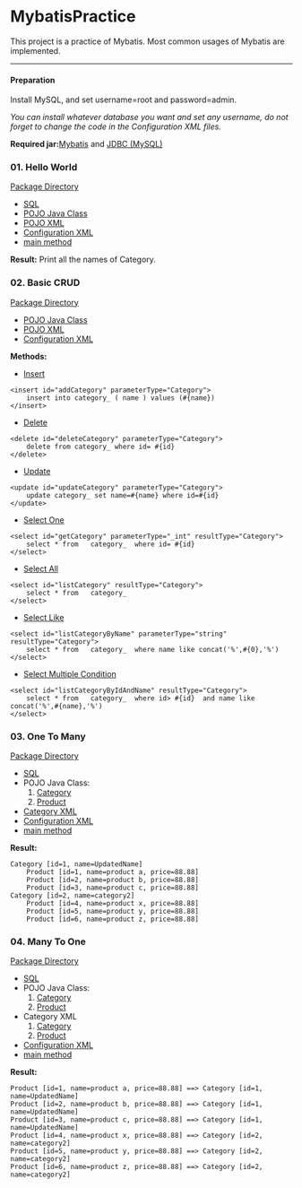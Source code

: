 # MybatisPractice
This project is a practice of Mybatis. Most common usages of Mybatis are implemented. 
<hr/>

#### Preparation
Install MySQL, and set username=root and password=admin. 

*You can install whatever database you want and set any username, do not forget to change the code in the Configuration XML files.*

__Required jar:__[Mybatis](./lib/mybatis-3.4.5.jar) and [JDBC (MySQL)](./lib/mysql-connector-java-5.1.42-bin.jar)

### 01. Hello World
[Package Directory](./src/hello_world)
- [SQL](./src/hello_world/.sql)
- [POJO Java Class](./src/hello_world/Category.java)
- [POJO XML](./src/hello_world/Category.xml)
- [Configuration XML](./src/hello_world/helloWorld-config.xml)
- [main method](./src/hello_world/Main.java)

__Result:__ Print all the names of Category.

### 02. Basic CRUD
[Package Directory](./src/basic_CRUD)
- [POJO Java Class](./src/basic_CRUD/Category.java)
- [POJO XML](./src/basic_CRUD/Category.xml)
- [Configuration XML](./src/basic_CRUD/basicCRUD-config.xml)

__Methods:__
- [Insert](./src/basic_CRUD/Insert.java)
```
<insert id="addCategory" parameterType="Category">
    insert into category_ ( name ) values (#{name})
</insert>
```
- [Delete](./src/basic_CRUD/Delete.java)
```
<delete id="deleteCategory" parameterType="Category">
    delete from category_ where id= #{id}
</delete>
```
- [Update](./src/basic_CRUD/Update.java)
```
<update id="updateCategory" parameterType="Category">
    update category_ set name=#{name} where id=#{id}
</update>
```
- [Select One](./src/basic_CRUD/GetOne.java)
```
<select id="getCategory" parameterType="_int" resultType="Category">
    select * from   category_  where id= #{id}
</select>
```
- [Select All](./src/basic_CRUD/GetAll.java)
```
<select id="listCategory" resultType="Category">
    select * from   category_
</select>
```
- [Select Like](./src/basic_CRUD/GetLike.java)
```
<select id="listCategoryByName" parameterType="string" resultType="Category">
    select * from   category_  where name like concat('%',#{0},'%')
</select>
```
- [Select Multiple Condition](./src/basic_CRUD/GetMultipleCondition.java)
```
<select id="listCategoryByIdAndName" resultType="Category">
    select * from   category_  where id> #{id}  and name like concat('%',#{name},'%')
</select>
```

### 03. One To Many
[Package Directory](./src/one_to_many)
- [SQL](./src/one_to_many/.sql)
- POJO Java Class:
    1. [Category](./src/one_to_many/Category.java)
    2. [Product](./src/one_to_many/Product.java)
- [Category XML](./src/one_to_many/Category.xml)
- [Configuration XML](./src/one_to_many/oneToMany-config.xml)
- [main method](./src/one_to_many/Main.java)

__Result:__ 
```
Category [id=1, name=UpdatedName]
	Product [id=1, name=product a, price=88.88]
	Product [id=2, name=product b, price=88.88]
	Product [id=3, name=product c, price=88.88]
Category [id=2, name=category2]
	Product [id=4, name=product x, price=88.88]
	Product [id=5, name=product y, price=88.88]
	Product [id=6, name=product z, price=88.88]
```

### 04. Many To One
[Package Directory](./src/many_to_one)
- [SQL](./src/many_to_one/.sql)
- POJO Java Class:
    1. [Category](./src/many_to_one/Category.java)
    2. [Product](./src/many_to_one/Product.java)
- Category XML
    1. [Category](./src/many_to_one/Category.xml)
    2. [Product](./src/many_to_one/Product.xml)
- [Configuration XML](./src/many_to_one/manyToOne-config.xml)
- [main method](./src/many_to_one/Main.java)

__Result:__ 
```
Product [id=1, name=product a, price=88.88]	==>	Category [id=1, name=UpdatedName]
Product [id=2, name=product b, price=88.88]	==>	Category [id=1, name=UpdatedName]
Product [id=3, name=product c, price=88.88]	==>	Category [id=1, name=UpdatedName]
Product [id=4, name=product x, price=88.88]	==>	Category [id=2, name=category2]
Product [id=5, name=product y, price=88.88]	==>	Category [id=2, name=category2]
Product [id=6, name=product z, price=88.88]	==>	Category [id=2, name=category2]
```
